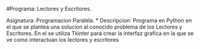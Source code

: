 #Programa: Lectores y Escritores. 

Asignatura: Programacion Paralela. * Descripcion: Programa en Python en el que se plantea una solucion al conocido problema de los Lectores y Escritores. En el se utiliza Tkinter para crear la interfaz grafica en la que se ve como interactuan los lectores y escritores
